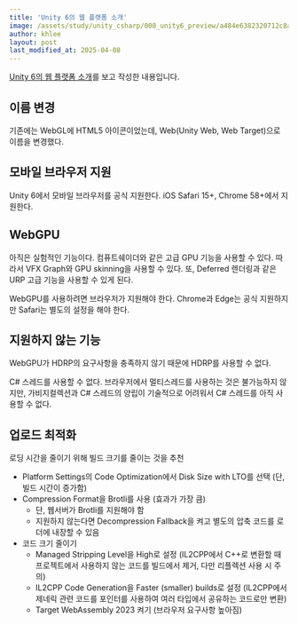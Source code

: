 ```yaml
---
title: 'Unity 6의 웹 플랫폼 소개'
image: /assets/study/unity_csharp/008_unity6_preview/a484e6382320712c8ac99818017121ad3f6f1ce1-3584x2012.avif
author: khlee
layout: post
last_modified_at: 2025-04-08
---
```


[Unity 6의 웹 플랫폼 소개](https://youtu.be/eCTKiBVUdRM)를 보고 작성한 내용입니다.

## 이름 변경

기존에는 WebGL에 HTML5 아이콘이었는데, Web(Unity Web, Web Target)으로 이름을 변경했다.

## 모바일 브라우저 지원

Unity 6에서 모바일 브라우저를 공식 지원한다. iOS Safari 15+, Chrome 58+에서 지원한다.

## WebGPU

아직은 실험적인 기능이다. 컴퓨트쉐이더와 같은 고급 GPU 기능을 사용할 수 있다. 따라서 VFX Graph와 GPU skinning을 사용할 수 있다. 또, Deferred 렌더링과 같은 URP 고급 기능을 사용할 수 있게 된다.

WebGPU를 사용하려면 브라우저가 지원해야 한다. Chrome과 Edge는 공식 지원하지만 Safari는 별도의 설정을 해야 한다.

## 지원하지 않는 기능

WebGPU가 HDRP의 요구사항을 충족하지 않기 때문에 HDRP를 사용할 수 없다.

C# 스레드를 사용할 수 없다. 브라우저에서 멀티스레드를 사용하는 것은 불가능하지 않지만, 가비지컬렉션과 C# 스레드의 양립이 기술적으로 어려워서 C# 스레드를 아직 사용할 수 없다.

## 업로드 최적화

로딩 시간을 줄이기 위해 빌드 크기를 줄이는 것을 추천

* Platform Settings의 Code Optimization에서 Disk Size with LTO를 선택 (단, 빌드 시간이 증가함)
* Compression Format을 Brotli를 사용 (효과가 가장 큼)
    * 단, 웹서버가 Brotli를 지원해야 함
    * 지원하지 않는다면 Decompression Fallback을 켜고 별도의 압축 코드를 로더에 내장할 수 있음
* 코드 크기 줄이기
    * Managed Stripping Level을 High로 설정 (IL2CPP에서 C++로 변환할 때 프로젝트에서 사용하지 않는 코드를 빌드에서 제거, 다만 리플렉션 사용 시 주의)
    * IL2CPP Code Generation을 Faster (smaller) builds로 설정 (IL2CPP에서 제네릭 관련 코드를 포인터를 사용하여 여러 타입에서 공유하는 코드로만 변환)
    * Target WebAssembly 2023 켜기 (브라우저 요구사항 높아짐)
